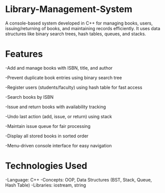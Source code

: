 # Library-Management-System
A console-based system developed in C++ for managing books, users, issuing/returning of books, and maintaining records efficiently. It uses data structures like binary search trees, hash tables, queues, and stacks.
# Features
-Add and manage books with ISBN, title, and author

-Prevent duplicate book entries using binary search tree

-Register users (students/faculty) using hash table for fast access

-Search books by ISBN

-Issue and return books with availability tracking

-Undo last action (add, issue, or return) using stack

-Maintain issue queue for fair processing

-Display all stored books in sorted order

-Menu-driven console interface for easy navigation
#  Technologies Used
-Language: C++
-Concepts: OOP, Data Structures (BST, Stack, Queue, Hash Table)
-Libraries: iostream, string
